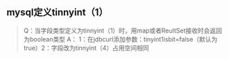 ## mysql定义tinnyint（1）
> Q：当字段类型定义为tinnyint（1）时，用map或者ReultSet接收时会返回为boolean类型
> A： 1：在jdbcurl添加参数：tinyint1isbit=false（默认为true）2：字段改为tinnyint（4）占用空间相同






